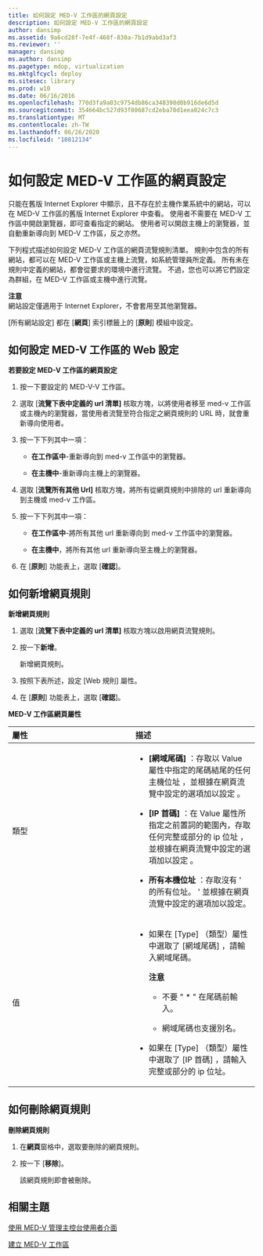 ```yaml
---
title: 如何設定 MED-V 工作區的網頁設定
description: 如何設定 MED-V 工作區的網頁設定
author: dansimp
ms.assetid: 9a6cd28f-7e4f-468f-830a-7b1d9abd3af3
ms.reviewer: ''
manager: dansimp
ms.author: dansimp
ms.pagetype: mdop, virtualization
ms.mktglfcycl: deploy
ms.sitesec: library
ms.prod: w10
ms.date: 06/16/2016
ms.openlocfilehash: 770d3fa9a03c9754db86ca348390d0b916de6d5d
ms.sourcegitcommit: 354664bc527d93f80687cd2eba70d1eea024c7c3
ms.translationtype: MT
ms.contentlocale: zh-TW
ms.lasthandoff: 06/26/2020
ms.locfileid: "10812134"
---
```

# 如何設定 MED-V 工作區的網頁設定


只能在舊版 Internet Explorer 中顯示，且不存在於主機作業系統中的網站，可以在 MED-V 工作區的舊版 Internet Explorer 中查看。 使用者不需要在 MED-V 工作區中開啟瀏覽器，即可查看指定的網站。 使用者可以開啟主機上的瀏覽器，並自動重新導向到 MED-V 工作區，反之亦然。

下列程式描述如何設定 MED-V 工作區的網頁流覽規則清單。 規則中包含的所有網站，都可以在 MED-V 工作區或主機上流覽，如系統管理員所定義。 所有未在規則中定義的網站，都會從要求的環境中進行流覽。 不過，您也可以將它們設定為群組，在 MED-V 工作區或主機中進行流覽。

**注意**  
網站設定僅適用于 Internet Explorer，不會套用至其他瀏覽器。



[所有網站設定] 都在 [**網頁**] 索引標籤上的 [**原則**] 模組中設定。

## 如何設定 MED-V 工作區的 Web 設定


**若要設定 MED-V 工作區的網頁設定**

1.  按一下要設定的 MED-V-V 工作區。

2.  選取 [**流覽下表中定義的 url 清單]** 核取方塊，以將使用者移至 med-v 工作區或主機內的瀏覽器，當使用者流覽至符合指定之網頁規則的 URL 時，就會重新導向使用者。

3.  按一下下列其中一項：

    -   **在工作區中**-重新導向到 med-v 工作區中的瀏覽器。

    -   **在主機中**-重新導向主機上的瀏覽器。

4.  選取 [**流覽所有其他 Url]** 核取方塊，將所有從網頁規則中排除的 url 重新導向到主機或 med-v 工作區。

5.  按一下下列其中一項：

    -   **在工作區中**-將所有其他 url 重新導向到 med-v 工作區中的瀏覽器。

    -   **在主機中**，將所有其他 url 重新導向至主機上的瀏覽器。

6.  在 [**原則**] 功能表上，選取 [**確認**]。

## 如何新增網頁規則


**新增網頁規則**

1.  選取 [**流覽下表中定義的 url 清單]** 核取方塊以啟用網頁流覽規則。

2.  按一下**新增**。

    新增網頁規則。

3.  按照下表所述，設定 [Web 規則] 屬性。

4.  在 [**原則**] 功能表上，選取 [**確認**]。

**MED-V 工作區網頁屬性**

<table>
<colgroup>
<col width="50%" />
<col width="50%" />
</colgroup>
<thead>
<tr class="header">
<th align="left">屬性</th>
<th align="left">描述</th>
</tr>
</thead>
<tbody>
<tr class="odd">
<td align="left"><p>類型</p></td>
<td align="left"><ul>
<li><p><strong>[網域尾碼] </strong> ：存取以 Value 屬性中指定的尾碼結尾的任何主機位址 <strong> </strong> ，並根據在網頁流覽中設定的選項加以設定 <strong> </strong> 。</p></li>
<li><p><strong>[IP 首碼] </strong> ：在 Value 屬性所指定之前置詞的範圍內，存取任何完整或部分的 ip 位址 <strong> </strong> ，並根據在網頁流覽中設定的選項加以設定 <strong> </strong> 。</p></li>
<li><p><strong>所有本機位址 </strong> ：存取沒有 &#39; 的所有位址。 &#39; 並根據在網頁流覽中設定的選項加以設定。 <strong> </strong></p></li>
</ul></td>
</tr>
<tr class="even">
<td align="left"><p>值</p></td>
<td align="left"><ul>
<li><p>如果在 <strong> </strong> [Type] （類型）屬性中選取了 [網域尾碼] <strong> </strong> ，請輸入網域尾碼。</p>
<div class="alert">
<strong>注意</strong><br/><ul>
<li><p>不要 &quot; * &quot; 在尾碼前輸入。</p></li>
<li><p>網域尾碼也支援別名。</p></li>
</ul>
</div>
<div>

</div></li>
<li><p>如果在 [Type] （類型）屬性中選取了 [IP 首碼] <strong> </strong> ，請輸入完整或部分的 ip 位址。</p></li>
</ul></td>
</tr>
</tbody>
</table>



## 如何刪除網頁規則


**刪除網頁規則**

1.  在**網頁**窗格中，選取要刪除的網頁規則。

2.  按一下 [**移除**]。

    該網頁規則即會被刪除。

## 相關主題


[使用 MED-V 管理主控台使用者介面](using-the-med-v-management-console-user-interface.md)

[建立 MED-V 工作區](creating-a-med-v-workspacemedv-10-sp1.md)









